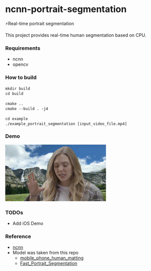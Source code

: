 # ncnn-portrait-segmentation
⚡️Real-time portrait segmentation 

This project provides real-time human segmentation based on CPU.

### Requirements
- ncnn
- opencv

### How to build
```
mkdir build
cd build

cmake ..
cmake --build . -j4

cd example
./example_portrait_segmentation [input_video_file.mp4]

```

### Demo
![](resources/sample.gif)

### TODOs
- Add iOS Demo

### Reference
- [ncnn](https://github.com/tencent/ncnn)
- Model was taken from this repo
   - [mobile_phone_human_matting](https://github.com/lizhengwei1992/mobile_phone_human_matting)
   - [Fast_Portrait_Segmentation](https://github.com/lizhengwei1992/Fast_Portrait_Segmentation)